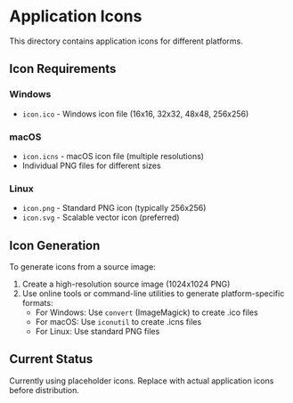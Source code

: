 # Application Icons

This directory contains application icons for different platforms.

## Icon Requirements

### Windows
- `icon.ico` - Windows icon file (16x16, 32x32, 48x48, 256x256)

### macOS
- `icon.icns` - macOS icon file (multiple resolutions)
- Individual PNG files for different sizes

### Linux
- `icon.png` - Standard PNG icon (typically 256x256)
- `icon.svg` - Scalable vector icon (preferred)

## Icon Generation

To generate icons from a source image:

1. Create a high-resolution source image (1024x1024 PNG)
2. Use online tools or command-line utilities to generate platform-specific formats:
   - For Windows: Use `convert` (ImageMagick) to create .ico files
   - For macOS: Use `iconutil` to create .icns files
   - For Linux: Use standard PNG files

## Current Status

Currently using placeholder icons. Replace with actual application icons before distribution.